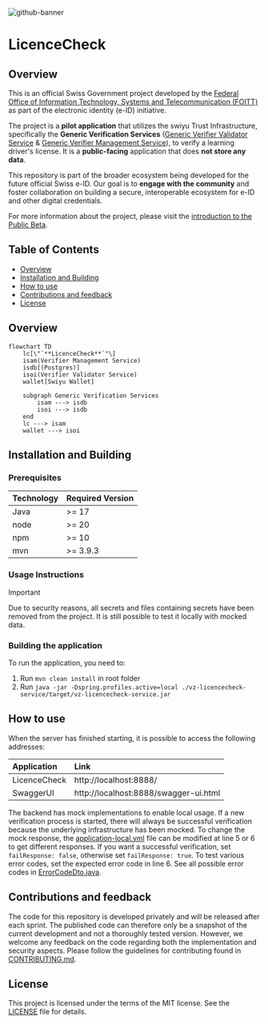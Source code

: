 <!--
SPDX-FileCopyrightText: 2025 Swiss Confederation

SPDX-License-Identifier: MIT
-->

![github-banner](https://github.com/swiyu-admin-ch/swiyu-admin-ch.github.io/blob/main/assets/images/github-banner.jpg)
# LicenceCheck

## Overview

This is an official Swiss Government project developed by the [Federal Office of Information Technology, Systems and Telecommunication (FOITT)](https://www.bit.admin.ch/) as part of the electronic identity (e-ID) initiative.

The project is a **pilot application** that utilizes the swiyu Trust Infrastructure, specifically the **Generic Verification Services** ([Generic Verifier Validator Service](https://github.com/swiyu-admin-ch/eidch-verifier-agent-oid4vp) & [Generic Verifier Management Service](https://github.com/swiyu-admin-ch/eidch-verifier-agent-management)), to verify a learning driver's license. It is a **public-facing** application that does **not store any data**.

This repository is part of the broader ecosystem being developed for the future official Swiss e-ID. Our goal is to **engage with the community** and foster collaboration on building a secure, interoperable ecosystem for e-ID and other digital credentials.

For more information about the project, please visit the [introduction to the Public Beta](https://www.eid.admin.ch/de/public-beta).


## Table of Contents
    
- [Overview](#overview)
- [Installation and Building](#installation-and-building)
- [How to use](#how-to-use)
- [Contributions and feedback](#contributions-and-feedback)
- [License](#license)

## Overview

```mermaid
flowchart TD
    lc[\"`**LicenceCheck**`"\]
    isam(Verifier Management Service)
    isdb[(Postgres)]
    isoi(Verifier Validator Service)
    wallet[Swiyu Wallet]
    
    subgraph Generic Verification Services
        isam ---> isdb
        isoi ---> isdb
    end
    lc ---> isam
    wallet ---> isoi
```

## Installation and Building

### Prerequisites

| Technology | Required Version |
|------------|------------------|
| Java       | >= 17            |
| node       | >= 20            |
| npm        | >= 10            |
| mvn        | >= 3.9.3         |

### Usage Instructions

> [!IMPORTANT]
> Due to security reasons, all secrets and files containing secrets have been removed from the project. It is still
> possible to test it locally with mocked data.

### Building the application

To run the application, you need to:

1. Run `mvn clean install` in root folder
2. Run `java -jar -Dspring.profiles.active=local ./vz-licencecheck-service/target/vz-licencecheck-service.jar`

## How to use

When the server has finished starting, it is possible to access the following addresses:

| Application  | Link                                  |
|:-------------|:--------------------------------------|
| LicenceCheck | http://localhost:8888/                |
| SwaggerUI    | http://localhost:8888/swagger-ui.html |

The backend has mock implementations to enable local usage.
If a new verification process is started, there will always be successful verification because the underlying infrastructure has
been mocked. To change the mock response, the [application-local.yml](vz-licencecheck-service/src/main/resources/application-local.yml)
file can be modified at line 5 or 6 to get different responses. 
If you want a successful verification, set `failResponse: false`, otherwise set `failResponse: true`. 
To test various error codes, set the expected error code in line 6. See all possible error codes in [ErrorCodeDto.java](vz-licencecheck-service/src/main/java/ch/admin/astra/vz/lc/domain/vam/model/ErrorCodeDto.java).  

## Contributions and feedback

The code for this repository is developed privately and will be released after each sprint. The published code can therefore only be a snapshot of the current development and not a thoroughly tested version. However, we welcome any feedback on the code regarding both the implementation and security aspects. Please follow the guidelines for contributing found in [CONTRIBUTING.md](./CONTRIBUTING.md).

## License

This project is licensed under the terms of the MIT license. See the [LICENSE](LICENSE) file for details.
